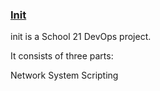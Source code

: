 ### [Init](https://github.com/LanitaJ/init21)
init is a School 21 DevOps project.

It consists of three parts:

Network
System
Scripting
